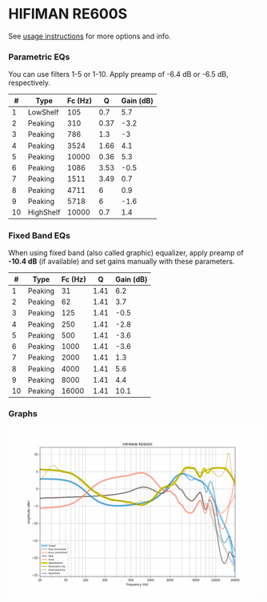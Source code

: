 # HIFIMAN RE600S
See [usage instructions](https://github.com/jaakkopasanen/AutoEq#usage) for more options and info.

### Parametric EQs
You can use filters 1-5 or 1-10. Apply preamp of -6.4 dB or -6.5 dB, respectively.

|   # | Type      |   Fc (Hz) |    Q |   Gain (dB) |
|-----|-----------|-----------|------|-------------|
|   1 | LowShelf  |       105 | 0.7  |         5.7 |
|   2 | Peaking   |       310 | 0.37 |        -3.2 |
|   3 | Peaking   |       786 | 1.3  |        -3   |
|   4 | Peaking   |      3524 | 1.66 |         4.1 |
|   5 | Peaking   |     10000 | 0.36 |         5.3 |
|   6 | Peaking   |      1086 | 3.53 |        -0.5 |
|   7 | Peaking   |      1511 | 3.49 |         0.7 |
|   8 | Peaking   |      4711 | 6    |         0.9 |
|   9 | Peaking   |      5718 | 6    |        -1.6 |
|  10 | HighShelf |     10000 | 0.7  |         1.4 |

### Fixed Band EQs
When using fixed band (also called graphic) equalizer, apply preamp of **-10.4 dB** (if available) and set gains manually with these parameters.

|   # | Type    |   Fc (Hz) |    Q |   Gain (dB) |
|-----|---------|-----------|------|-------------|
|   1 | Peaking |        31 | 1.41 |         6.2 |
|   2 | Peaking |        62 | 1.41 |         3.7 |
|   3 | Peaking |       125 | 1.41 |        -0.5 |
|   4 | Peaking |       250 | 1.41 |        -2.8 |
|   5 | Peaking |       500 | 1.41 |        -3.6 |
|   6 | Peaking |      1000 | 1.41 |        -3.6 |
|   7 | Peaking |      2000 | 1.41 |         1.3 |
|   8 | Peaking |      4000 | 1.41 |         5.6 |
|   9 | Peaking |      8000 | 1.41 |         4.4 |
|  10 | Peaking |     16000 | 1.41 |        10.1 |

### Graphs
![](./HIFIMAN%20RE600S.png)
